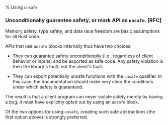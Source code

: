 % Using `unsafe`

### Unconditionally guarantee safety, or mark API as `unsafe`. **[RFC]**

Memory safety, type safety, and data race freedom are basic assumptions for all
Rust code.

APIs that use `unsafe` blocks internally thus have two choices:

* They can guarantee safety _unconditionally_ (i.e., regardless of client
  behavior or inputs) and be exported as safe code. Any safety violation is then
  the library's fault, not the client's fault.

* They can export potentially unsafe functions with the `unsafe` qualifier. In
  this case, the documentation should make very clear the conditions under which
  safety is guaranteed.

The result is that a client program can never violate safety merely by having a
bug; it must have explicitly opted out by using an `unsafe` block.

Of the two options for using `unsafe`, creating such safe abstractions (the
first option above) is strongly preferred.
